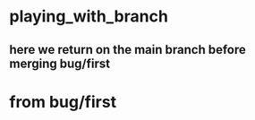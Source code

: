 # playing_with_branch

## here we return on the main branch before merging bug/first
# from bug/first 


